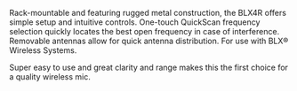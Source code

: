 Rack-mountable and featuring rugged metal construction, the BLX4R offers simple setup and intuitive controls. One-touch QuickScan frequency selection quickly locates the best open frequency in case of interference. Removable antennas allow for quick antenna distribution. For use with BLX® Wireless Systems.

Super easy to use and great clarity and range makes this the first choice for a quality wireless mic.
